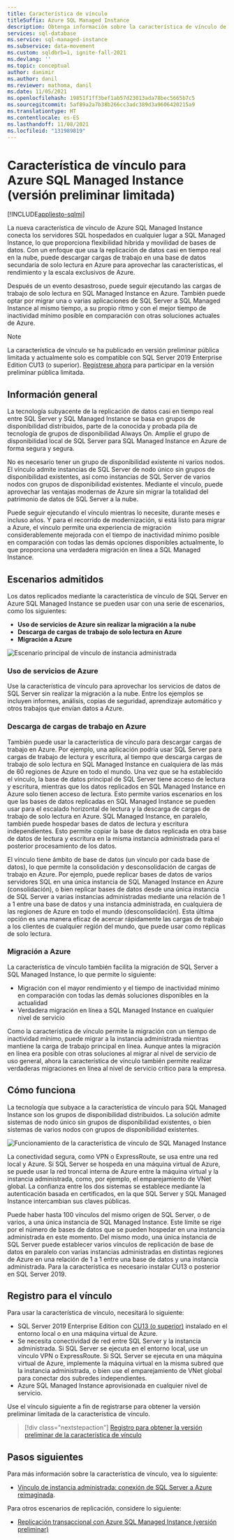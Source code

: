 ```yaml
---
title: Característica de vínculo
titleSuffix: Azure SQL Managed Instance
description: Obtenga información sobre la característica de vínculo de Azure SQL Managed Instance para replicar continuamente datos de SQL Server en la nube, o bien migrar las bases de datos de SQL Server con el mejor tiempo de inactividad mínimo posible.
services: sql-database
ms.service: sql-managed-instance
ms.subservice: data-movement
ms.custom: sqldbrb=1, ignite-fall-2021
ms.devlang: ''
ms.topic: conceptual
author: danimir
ms.author: danil
ms.reviewer: mathoma, danil
ms.date: 11/05/2021
ms.openlocfilehash: 19851f1ff3bef1ab57d23013ada78bec5665b7c5
ms.sourcegitcommit: 5af89a2a7b38b266cc3adc389d3a9606420215a9
ms.translationtype: HT
ms.contentlocale: es-ES
ms.lasthandoff: 11/08/2021
ms.locfileid: "131989819"
---
```

# <a name="link-feature-for-azure-sql-managed-instance-limited-preview"></a>Característica de vínculo para Azure SQL Managed Instance (versión preliminar limitada)
[!INCLUDE[appliesto-sqlmi](../includes/appliesto-sqlmi.md)]

La nueva característica de vínculo de Azure SQL Managed Instance conecta los servidores SQL hospedados en cualquier lugar a SQL Managed Instance, lo que proporciona flexibilidad híbrida y movilidad de bases de datos. Con un enfoque que usa la replicación de datos casi en tiempo real en la nube, puede descargar cargas de trabajo en una base de datos secundaria de solo lectura en Azure para aprovechar las características, el rendimiento y la escala exclusivos de Azure. 

Después de un evento desastroso, puede seguir ejecutando las cargas de trabajo de solo lectura en SQL Managed Instance en Azure. También puede optar por migrar una o varias aplicaciones de SQL Server a SQL Managed Instance al mismo tiempo, a su propio ritmo y con el mejor tiempo de inactividad mínimo posible en comparación con otras soluciones actuales de Azure.

> [!NOTE]
> La característica de vínculo se ha publicado en versión preliminar pública limitada y actualmente solo es compatible con SQL Server 2019 Enterprise Edition CU13 (o superior). [Regístrese ahora](https://aka.ms/mi-link-signup) para participar en la versión preliminar pública limitada. 

## <a name="overview"></a>Información general

La tecnología subyacente de la replicación de datos casi en tiempo real entre SQL Server y SQL Managed Instance se basa en grupos de disponibilidad distribuidos, parte de la conocida y probada pila de tecnología de grupos de disponibilidad Always On. Amplíe el grupo de disponibilidad local de SQL Server para SQL Managed Instance en Azure de forma segura y segura. 

No es necesario tener un grupo de disponibilidad existente ni varios nodos. El vínculo admite instancias de SQL Server de nodo único sin grupos de disponibilidad existentes, así como instancias de SQL Server de varios nodos con grupos de disponibilidad existentes. Mediante el vínculo, puede aprovechar las ventajas modernas de Azure sin migrar la totalidad del patrimonio de datos de SQL Server a la nube.

Puede seguir ejecutando el vínculo mientras lo necesite, durante meses e incluso años. Y para el recorrido de modernización, si está listo para migrar a Azure, el vínculo permite una experiencia de migración considerablemente mejorada con el tiempo de inactividad mínimo posible en comparación con todas las demás opciones disponibles actualmente, lo que proporciona una verdadera migración en línea a SQL Managed Instance.

## <a name="supported-scenarios"></a>Escenarios admitidos

Los datos replicados mediante la característica de vínculo de SQL Server en Azure SQL Managed Instance se pueden usar con una serie de escenarios, como los siguientes: 

- **Uso de servicios de Azure sin realizar la migración a la nube** 
- **Descarga de cargas de trabajo de solo lectura en Azure** 
- **Migración a Azure**

![Escenario principal de vínculo de instancia administrada](./media/managed-instance-link/mi-link-main-scenario.png)


### <a name="use-azure-services"></a>Uso de servicios de Azure 

Use la característica de vínculo para aprovechar los servicios de datos de SQL Server sin realizar la migración a la nube. Entre los ejemplos se incluyen informes, análisis, copias de seguridad, aprendizaje automático y otros trabajos que envían datos a Azure. 

### <a name="offload-workloads-to-azure"></a>Descarga de cargas de trabajo en Azure 

También puede usar la característica de vínculo para descargar cargas de trabajo en Azure. Por ejemplo, una aplicación podría usar SQL Server para cargas de trabajo de lectura y escritura, al tiempo que descarga cargas de trabajo de solo lectura en SQL Managed Instance en cualquiera de las más de 60 regiones de Azure en todo el mundo. Una vez que se ha establecido el vínculo, la base de datos principal de SQL Server tiene acceso de lectura y escritura, mientras que los datos replicados en SQL Managed Instance en Azure solo tienen acceso de lectura. Esto permite varios escenarios en los que las bases de datos replicadas en SQL Managed Instance se pueden usar para el escalado horizontal de lectura y la descarga de cargas de trabajo de solo lectura en Azure. SQL Managed Instance, en paralelo, también puede hospedar bases de datos de lectura y escritura independientes. Esto permite copiar la base de datos replicada en otra base de datos de lectura y escritura en la misma instancia administrada para el posterior procesamiento de los datos.

El vínculo tiene ámbito de base de datos (un vínculo por cada base de datos), lo que permite la consolidación y desconsolidación de cargas de trabajo en Azure. Por ejemplo, puede replicar bases de datos de varios servidores SQL en una única instancia de SQL Managed Instance en Azure (consolidación), o bien replicar bases de datos desde una única instancia de SQL Server a varias instancias administradas mediante una relación de 1 a 1 entre una base de datos y una instancia administrada, en cualquiera de las regiones de Azure en todo el mundo (desconsolidación). Esta última opción es una manera eficaz de acercar rápidamente las cargas de trabajo a los clientes de cualquier región del mundo, que puede usar como réplicas de solo lectura.

### <a name="migrate-to-azure"></a>Migración a Azure 

La característica de vínculo también facilita la migración de SQL Server a SQL Managed Instance, lo que permite lo siguiente: 

- Migración con el mayor rendimiento y el tiempo de inactividad mínimo en comparación con todas las demás soluciones disponibles en la actualidad
- Verdadera migración en línea a SQL Managed Instance en cualquier nivel de servicio 

Como la característica de vínculo permite la migración con un tiempo de inactividad mínimo, puede migrar a la instancia administrada mientras mantiene la carga de trabajo principal en línea. Aunque antes la migración en línea era posible con otras soluciones al migrar al nivel de servicio de uso general, ahora la característica de vínculo también permite realizar verdaderas migraciones en línea al nivel de servicio crítico para la empresa. 

## <a name="how-it-works"></a>Cómo funciona

La tecnología que subyace a la característica de vínculo para SQL Managed Instance son los grupos de disponibilidad distribuidos. La solución admite sistemas de nodo único sin grupos de disponibilidad existentes, o bien sistemas de varios nodos con grupos de disponibilidad existentes.  

![Funcionamiento de la característica de vínculo de SQL Managed Instance](./media/managed-instance-link/mi-link-ag-dag.png)

La conectividad segura, como VPN o ExpressRoute, se usa entre una red local y Azure. Si SQL Server se hospeda en una máquina virtual de Azure, se puede usar la red troncal interna de Azure entre la máquina virtual y la instancia administrada, como, por ejemplo, el emparejamiento de VNet global. La confianza entre los dos sistemas se establece mediante la autenticación basada en certificados, en la que SQL Server y SQL Managed Instance intercambian sus claves públicas.

Puede haber hasta 100 vínculos del mismo origen de SQL Server, o de varios, a una única instancia de SQL Managed Instance. Este límite se rige por el número de bases de datos que se pueden hospedar en una instancia administrada en este momento. Del mismo modo, una única instancia de SQL Server puede establecer varios vínculos de replicación de base de datos en paralelo con varias instancias administradas en distintas regiones de Azure en una relación de 1 a 1 entre una base de datos y una instancia administrada. Para la característica es necesario instalar CU13 o posterior en SQL Server 2019.

## <a name="sign-up-for-link"></a>Registro para el vínculo

Para usar la característica de vínculo, necesitará lo siguiente:

- SQL Server 2019 Enterprise Edition con [CU13 (o superior)](https://support.microsoft.com/topic/kb5005679-cumulative-update-13-for-sql-server-2019-5c1be850-460a-4be4-a569-fe11f0adc535) instalado en el entorno local o en una máquina virtual de Azure.
- Se necesita conectividad de red entre SQL Server y la instancia administrada. Si SQL Server se ejecuta en el entorno local, use un vínculo VPN o ExpressRoute. Si SQL Server se ejecuta en una máquina virtual de Azure, implemente la máquina virtual en la misma subred que la instancia administrada, o bien use el emparejamiento de VNet global para conectar dos subredes independientes. 
- Azure SQL Managed Instance aprovisionada en cualquier nivel de servicio.

Use el vínculo siguiente a fin de registrarse para obtener la versión preliminar limitada de la característica de vínculo. 

> [!div class="nextstepaction"]
> [Registro para obtener la versión preliminar de la característica de vínculo](https://aka.ms/mi-link-signup)

## <a name="next-steps"></a>Pasos siguientes

Para más información sobre la característica de vínculo, vea lo siguiente:

- [Vínculo de instancia administrada: conexión de SQL Server a Azure reimaginada](https://aka.ms/mi-link-techblog).

Para otros escenarios de replicación, considere lo siguiente: 

- [Replicación transaccional con Azure SQL Managed Instance (versión preliminar)](replication-transactional-overview.md)
